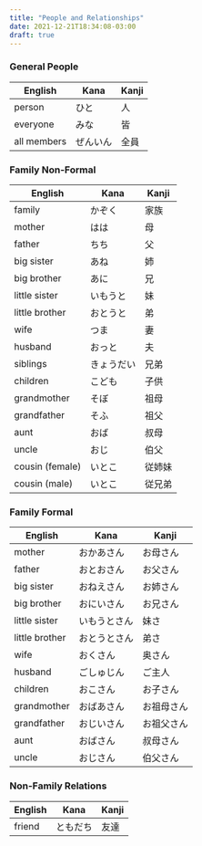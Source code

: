 ```yaml
---
title: "People and Relationships"
date: 2021-12-21T18:34:08-03:00
draft: true
---
```

### General People
| English     | Kana     | Kanji |
|-------------|----------|-------|
| person      | ひと     | 人    |
| everyone    | みな     | 皆    |
| all members | ぜんいん | 全員  |

### Family Non-Formal
| English         | Kana       | Kanji  |
|-----------------|------------|--------|
| family          | かぞく     | 家族   |
| mother          | はは       | 母     |
| father          | ちち       | 父     |
| big sister      | あね       | 姉     |
| big brother     | あに       | 兄     |
| little sister   | いもうと   | 妹     |     
| little brother  | おとうと   | 弟     |
| wife            | つま       | 妻     |
| husband         | おっと     | 夫     |
| siblings        | きょうだい | 兄弟   |
| children        | こども     | 子供   |
| grandmother     | そぼ       | 祖母   |
| grandfather     | そふ       | 祖父   |
| aunt            | おば       | 叔母   |
| uncle           | おじ       | 伯父   |
| cousin (female) | いとこ     | 従姉妹 |
| cousin (male)   | いとこ     | 従兄弟 |

### Family Formal
| English         | Kana         | Kanji      |
|-----------------|--------------|------------|
| mother          | おかあさん   | お母さん   |
| father          | おとおさん   | お父さん   |
| big sister      | おねえさん   | お姉さん   |
| big brother     | おにいさん   | お兄さん   |
| little sister   | いもうとさん | 妹さ       |
| little brother  | おとうとさん | 弟さ       |
| wife            | おくさん     | 奥さん     |
| husband         | ごしゅじん   | ご主人     |
| children        | おこさん     | お子さん   |
| grandmother     | おばあさん   | お祖母さん |
| grandfather     | おじいさん   | お祖父さん |
| aunt            | おばさん     | 叔母さん   |
| uncle           | おじさん     | 伯父さん   |

### Non-Family Relations
| English | Kana     | Kanji |
|---------|----------|-------|
| friend  | ともだち | 友達  |
